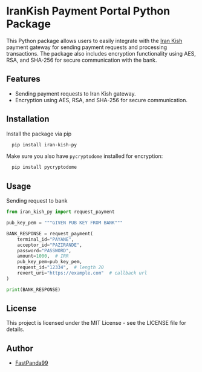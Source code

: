 
# IranKish Payment Portal Python Package

This Python package allows users to easily integrate with the [Iran Kish](https://www.irankish.com) payment gateway for sending payment requests and processing transactions. The package also includes encryption functionality using AES, RSA, and SHA-256 for secure communication with the bank.


## Features

- Sending payment requests to Iran Kish gateway.
- Encryption using AES, RSA, and SHA-256 for secure communication.


## Installation

Install the package via pip

```bash
  pip install iran-kish-py
```
Make sure you also have `pycryptodome` installed for encryption:

```bash
  pip install pycryptodome
```
    
## Usage
Sending request to bank
```python
from iran_kish_py import request_payment

pub_key_pem = """GIVEN PUB KEY FROM BANK"""

BANK_RESPONSE = request_payment(
    terminal_id="PAYANE",
    acceptor_id="PAZIRANDE",
    password="PASSWORD",
    amount=1000,  # IRR
    pub_key_pem=pub_key_pem,
    request_id="12334",  # length 20
    revert_uri="https://example.com"  # callback url
)

print(BANK_RESPONSE)

```


## License

This project is licensed under the MIT License - see the LICENSE file for details.


## Author

- [FastPanda99](https://www.github.com/fastpanda99)

